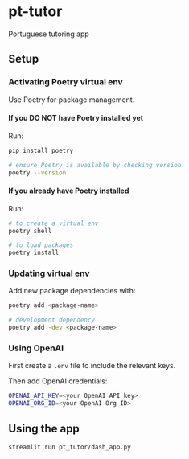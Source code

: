 # pt-tutor
Portuguese tutoring app

## Setup

### Activating Poetry virtual env
Use Poetry for package management. 

#### If you DO NOT have Poetry installed yet
Run:
```bash
pip install poetry 

# ensure Poetry is available by checking version
poetry --version  
```

#### If you already have Poetry installed
Run:
```bash
# to create a virtual env
poetry shell 

# to load packages
poetry install 
```

### Updating virtual env
Add new package dependencies with: 
```bash
poetry add <package-name>  

# development dependency
poetry add -dev <package-name>
```

### Using OpenAI
First create a `.env` file to include the relevant keys.

Then add OpenAI credentials:
```bash
OPENAI_API_KEY=<your OpenAI API key>
OPENAI_ORG_ID=<your OpenAI Org ID>
```

## Using the app 
```bash
streamlit run pt_tutor/dash_app.py
```